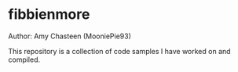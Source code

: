 # fibbienmore

Author: Amy Chasteen (MooniePie93)

This repository is a collection of code samples I have worked on and compiled.
